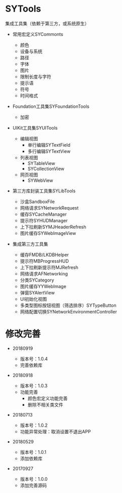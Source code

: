 # SYTools
集成工具集（依赖于第三方，或系统原生）

* 常用宏定义SYCommonts
  * 颜色
  * 设备与系统
  * 路径
  * 字体
  * 图片
  * 限制长度与字符
  * 提示语
  * 符号
  * 时间格式
* Foundation工具集SYFoundationTools
  * 加密
* UIKit工具集SYUITools
  * 编辑视图
    * 单行编辑SYTextField
    * 多行编辑SYTextView
  * 列表视图
    * SYTableView
    * SYCollectionView
  * 网页视图
    * SYWebView
* 第三方库封装工具集SYLibTools
  * 沙盒SandboxFile
  * 网络请求SYNetworkRequest
  * 缓存SYCacheManager
  * 提示符SYHUDManager
  * 上下拉刷新SYMJHeaderRefresh
  * 图片缓存SYWebImageView     

* 集成第三方工具集
  * 缓存FMDB/LKDBHelper
  * 提示符MBProgressHUD
  * 上下拉刷新提示符MJRefresh
  * 网络请求AFNetworking
  * 分类SYCategory
  * 图片缓存YYWebImage
  * 弹窗SYAlertView
  * UI初始化视图
  * 多类型图标按钮视图（筛选排序）SYTypeButton
  * 网络配置切换SYNetworkEnvironmentController

# 修改完善
* 20180919
  * 版本号：1.0.4
  * 完善依赖库
  
* 20180918
  * 版本号：1.0.3
  * 功能完善
    * 颜色宏定义功能完善
    * 删除不相关类文件


* 20180713
  * 版本号：1.0.2
  * 功能异常处理：取消设置不退出APP
  
* 20180529
  * 版本号：1.0.1
  * 添加依赖库
  
* 20170927
  * 版本号：1.0.0
  * 添加完善源码


  
